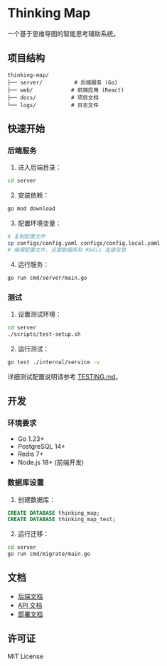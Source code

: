 # Thinking Map

一个基于思维导图的智能思考辅助系统。

## 项目结构

```
thinking-map/
├── server/          # 后端服务 (Go)
├── web/            # 前端应用 (React)
├── docs/           # 项目文档
└── logs/           # 日志文件
```

## 快速开始

### 后端服务

1. 进入后端目录：
```bash
cd server
```

2. 安装依赖：
```bash
go mod download
```

3. 配置环境变量：
```bash
# 复制配置文件
cp configs/config.yaml configs/config.local.yaml
# 编辑配置文件，设置数据库和 Redis 连接信息
```

4. 运行服务：
```bash
go run cmd/server/main.go
```

### 测试

1. 设置测试环境：
```bash
cd server
./scripts/test-setup.sh
```

2. 运行测试：
```bash
go test ./internal/service -v
```

详细测试配置说明请参考 [TESTING.md](server/TESTING.md)。

## 开发

### 环境要求

- Go 1.23+
- PostgreSQL 14+
- Redis 7+
- Node.js 18+ (前端开发)

### 数据库设置

1. 创建数据库：
```sql
CREATE DATABASE thinking_map;
CREATE DATABASE thinking_map_test;
```

2. 运行迁移：
```bash
cd server
go run cmd/migrate/main.go
```

## 文档

- [后端文档](docs/backend.md)
- [API 文档](docs/api.md)
- [部署文档](docs/deployment.md)

## 许可证

MIT License 